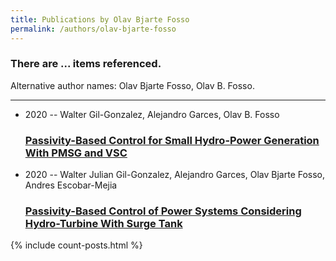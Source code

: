 ```yaml
---
title: Publications by Olav Bjarte Fosso
permalink: /authors/olav-bjarte-fosso
---
```


<h3 id="number-posts">There are ... items referenced.</h3>
<p id='info-authors'>Alternative author names: Olav Bjarte Fosso, Olav B. Fosso.</p>
<hr />
<ul class="post-list">
<li><span class='post-meta'>2020 -- Walter Gil-Gonzalez, Alejandro Garces, Olav B. Fosso</span><h3><a class='post-link' href="{{ site.baseurl }}/passivity-based-control-for-small-hydro-power-generation-with-pmsg-and-vsc">Passivity-Based Control for Small Hydro-Power Generation With PMSG and VSC</a></h3></li>
<li><span class='post-meta'>2020 -- Walter Julian Gil-Gonzalez, Alejandro Garces, Olav Bjarte Fosso, Andres Escobar-Mejia</span><h3><a class='post-link' href="{{ site.baseurl }}/passivity-based-control-of-power-systems-considering-hydro-turbine-with-surge-tank">Passivity-Based Control of Power Systems Considering Hydro-Turbine With Surge Tank</a></h3></li>

</ul>
{% include count-posts.html %}
